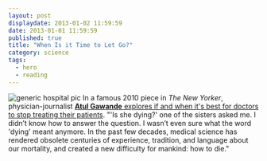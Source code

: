 ```yaml
---
layout: post
displaydate: 2013-01-02 11:59:59
date: 2013-01-01 11:59:59
published: true
title: "When Is it Time to Let Go?"
category: science
tags: 
  - hero
  - reading
---
```


![generic hospital pic](http://farm5.staticflickr.com/4039/4295768760_4b5d49372e_o.jpg)
In a famous 2010 piece in _The New Yorker_, physician-journalist <a href="http://www.newyorker.com/reporting/2010/08/02/100802fa_fact_gawande?currentPage=all" target="_blank">**Atul Gawande** explores if and when it's best for doctors to stop treating their patients</a>. 
"'Is she dying?' one of the sisters asked me. I didn’t know how to answer the question. I wasn’t even sure what the word 'dying' meant anymore. In the past few decades, medical science has rendered obsolete centuries of experience, tradition, and language about our mortality, and created a new difficulty for mankind: how to die." 
